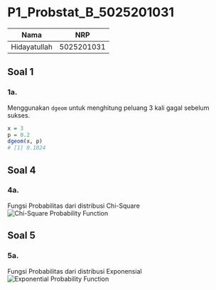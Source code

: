 # P1_Probstat_B_5025201031

| Nama             | NRP        |
|------------------|------------|
| Hidayatullah     | 5025201031 |

## Soal 1
### 1a.
Menggunakan `dgeom` untuk menghitung peluang 3 kali gagal sebelum sukses. 
``` R
x = 3
p = 0.2
dgeom(x, p)
# [1] 0.1024
```


## Soal 4
### 4a.
Fungsi Probabilitas dari distribusi Chi-Square
![Chi-Square Probability Function](https://imgur.com/969nDsB)

## Soal 5
### 5a.
Fungsi Probabilitas dari distribusi Exponensial
![Exponential Probability Function](https://imgur.com/6Ee30T6)

